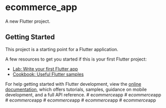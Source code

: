 # ecommerce_app

A new Flutter project.

## Getting Started

This project is a starting point for a Flutter application.

A few resources to get you started if this is your first Flutter project:

- [Lab: Write your first Flutter app](https://docs.flutter.dev/get-started/codelab)
- [Cookbook: Useful Flutter samples](https://docs.flutter.dev/cookbook)

For help getting started with Flutter development, view the
[online documentation](https://docs.flutter.dev/), which offers tutorials,
samples, guidance on mobile development, and a full API reference.
#   e _ c o m m e r c e _ a p p  
 #   e _ c o m m e r c e _ a p p  
 #   e _ c o m m e r c e _ a p p  
 #   e _ c o m m e r c e _ a p p  
 #   e _ c o m m e r c e _ a p p  
 #   e _ c o m m e r c e _ a p p  
 